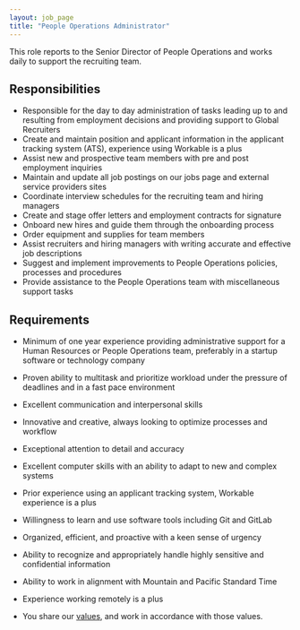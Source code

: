 ```yaml
---
layout: job_page
title: "People Operations Administrator"
---
```


This role reports to the Senior Director of People Operations and works daily to support the recruiting team.

## Responsibilities

* Responsible for the day to day administration of tasks leading up to and resulting from employment decisions and providing support to Global Recruiters
* Create and maintain position and applicant information in the applicant tracking system (ATS), experience using Workable is a plus
* Assist new and prospective team members with pre and post employment inquiries
* Maintain and update all job postings on our jobs page and external service providers sites
* Coordinate interview schedules for the recruiting team and hiring managers 
* Create and stage offer letters and employment contracts for signature
* Onboard new hires and guide them through the onboarding process
* Order equipment and supplies for team members
* Assist recruiters and hiring managers with writing accurate and effective job descriptions
* Suggest and implement improvements to People Operations policies, processes and procedures
* Provide assistance to the People Operations team with miscellaneous support tasks


## Requirements

* Minimum of one year experience providing administrative support for a Human Resources or People Operations team, preferably in a startup software or technology company 
* Proven ability to multitask and prioritize workload under the pressure of deadlines and in a fast pace environment
* Excellent communication and interpersonal skills
* Innovative and creative, always looking to optimize processes and workflow
* Exceptional attention to detail and accuracy 
* Excellent computer skills with an ability to adapt to new and complex systems
* Prior experience using an applicant tracking system, Workable experience is a plus
* Willingness to learn and use software tools including Git and GitLab
* Organized, efficient, and proactive with a keen sense of urgency 
* Ability to recognize and appropriately handle highly sensitive and confidential information
* Ability to work in alignment with Mountain and Pacific Standard Time
* Experience working remotely is a plus

* You share our [values](/handbook/values), and work in accordance with those values.
